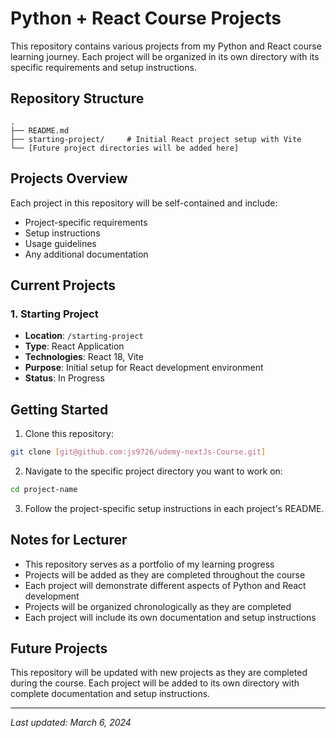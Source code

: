 # Python + React Course Projects

This repository contains various projects from my Python and React course learning journey. Each project will be organized in its own directory with its specific requirements and setup instructions.

## Repository Structure

```
.
├── README.md
├── starting-project/     # Initial React project setup with Vite
└── [Future project directories will be added here]
```

## Projects Overview

Each project in this repository will be self-contained and include:
- Project-specific requirements
- Setup instructions
- Usage guidelines
- Any additional documentation

## Current Projects

### 1. Starting Project
- **Location**: `/starting-project`
- **Type**: React Application
- **Technologies**: React 18, Vite
- **Purpose**: Initial setup for React development environment
- **Status**: In Progress

## Getting Started

1. Clone this repository:
```bash
git clone [git@github.com:js9726/udemy-nextJs-Course.git]
```

2. Navigate to the specific project directory you want to work on:
```bash
cd project-name
```

3. Follow the project-specific setup instructions in each project's README.

## Notes for Lecturer

- This repository serves as a portfolio of my learning progress
- Projects will be added as they are completed throughout the course
- Each project will demonstrate different aspects of Python and React development
- Projects will be organized chronologically as they are completed
- Each project will include its own documentation and setup instructions

## Future Projects

This repository will be updated with new projects as they are completed during the course. Each project will be added to its own directory with complete documentation and setup instructions.

---
*Last updated: March 6, 2024* 